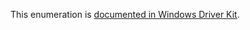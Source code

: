 This enumeration is [documented in Windows Driver Kit](https://learn.microsoft.com/en-us/windows-hardware/drivers/ddi/ntddk/ne-ntddk-_bus_data_type).
